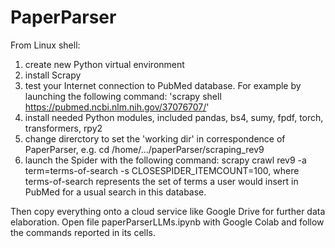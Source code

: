 # PaperParser
From Linux shell:
1) create new Python virtual environment
2) install Scrapy
3) test your Internet connection to PubMed database. For example by launching the following command:  'scrapy shell https://pubmed.ncbi.nlm.nih.gov/37076707/'
4) install needed Python modules, included pandas, bs4, sumy, fpdf, torch, transformers, rpy2
5) change direrctory to set the 'working dir' in correspondence of PaperParser, e.g. cd /home/.../paperParser/scraping_rev9
6) launch the Spider with the following command: 
scrapy crawl rev9 -a term=terms-of-search -s CLOSESPIDER_ITEMCOUNT=100, where terms-of-search represents the set of terms a user would insert in PubMed for a usual search in this database.

Then copy everything onto a cloud service like Google Drive for further data elaboration. Open file paperParserLLMs.ipynb with Google Colab and follow the commands reported in its cells.  
